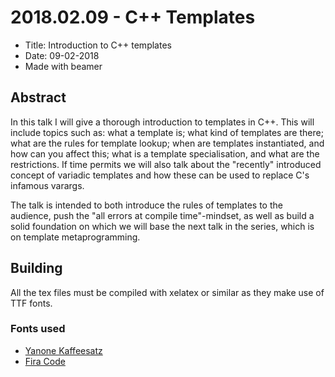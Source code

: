 # 2018.02.09 - C++ Templates

* Title: Introduction to C++ templates
* Date: 09-02-2018
* Made with beamer

## Abstract

In this talk I will give a thorough introduction to templates in C++. This will
include topics such as: what a template is; what kind of templates are there;
what are the rules for template lookup; when are templates instantiated, and how
can you affect this; what is a template specialisation, and what are the
restrictions. If time permits we will also talk about the "recently" introduced
concept of variadic templates and how these can be used to replace C's infamous
varargs.

The talk is intended to both introduce the rules of templates to the audience,
push the "all errors at compile time"-mindset, as well as build a solid
foundation on which we will base the next talk in the series, which is on
template metaprogramming.

## Building

All the tex files must be compiled with xelatex or similar as they make use of
TTF fonts.

### Fonts used

* [Yanone Kaffeesatz](https://www.yanone.de/fonts/kaffeesatz/)
* [Fira Code](https://github.com/tonsky/FiraCode)
